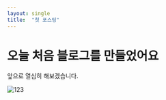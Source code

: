 ```yaml
---
layout: single
title:  "첫 포스팅"
---
```


# 오늘 처음 블로그를 만들었어요

앞으로 열심히 해보겠습니다.

![123](C:\Users\tmdwp0612\Desktop\blog\tmdwp0612.github.io\images\2024-08-06-first\123.webp)
